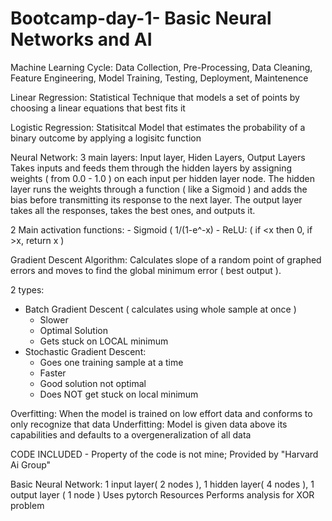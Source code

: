 # Bootcamp-day-1- Basic Neural Networks and AI
Machine Learning Cycle: Data Collection, Pre-Processing, Data Cleaning, Feature Engineering, Model Training, Testing, Deployment, Maintenence 

Linear Regression: Statistical Technique that models a set of points by choosing a linear equations that best fits it

Logistic Regression: Statisitcal Model that estimates the probability of a binary outcome by applying a logisitc function

Neural Network: 3 main layers: Input layer, Hiden Layers, Output Layers
  Takes inputs and feeds them through the hidden layers by assigning weights ( from 0.0 - 1.0 ) on each input per hidden layer node. The hidden layer runs the weights through a function ( like a Sigmoid ) and adds the bias before transmitting its response to the next layer. The output layer takes all the responses, takes the best ones, and outputs it.

2 Main activation functions:
    - Sigmoid ( 1/(1-e^-x)
    - ReLU: ( if <x then 0, if >x, return x )

Gradient Descent Algorithm: Calculates slope of a random point of graphed errors and moves to find the global minimum error ( best output ).

2 types:
  - Batch Gradient Descent ( calculates using whole sample at once )
      - Slower
      - Optimal Solution
      - Gets stuck on LOCAL minimum
  - Stochastic Gradient Descent:
      - Goes one training sample at a time
      - Faster
      - Good solution not optimal
      - Does NOT get stuck on local minimum

Overfitting: When the model is trained on low effort data and conforms to only recognize that data
Underfitting: Model is given data above its capabilities and defaults to a overgeneralization of all data

CODE INCLUDED - Property of the code is not mine; Provided by "Harvard Ai Group"

Basic Neural Network: 1 input layer( 2 nodes ), 1 hidden layer( 4 nodes ), 1 output layer ( 1 node ) 
Uses pytorch Resources 
Performs analysis for XOR problem



  

  

 


